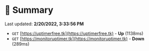 # 📖 Summary
Last updated: **2/20/2022, 3:33:56 PM**

- `GET` [https://uptimerfree.tk](https://uptimerfree.tk) - **Up** (1138ms)
- `GET` [https://monitoruptimer.tk](https://monitoruptimer.tk) - **Down** (289ms)
